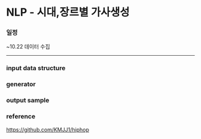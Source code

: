 # NLP - 시대,장르별 가사생성


### 일정
~10.22 데이터 수집

-------

### input data structure

### generator

### output sample

### reference
https://github.com/KMJJ1/hiphop
